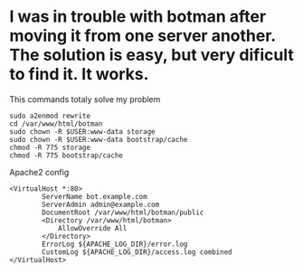 # I was in trouble with botman after moving it from one server another. The solution is easy, but very dificult to find it. It works.
<p> 
<p> This commands totaly solve my problem

```
sudo a2enmod rewrite
cd /var/www/html/botman
sudo chown -R $USER:www-data storage
sudo chown -R $USER:www-data bootstrap/cache
chmod -R 775 storage
chmod -R 775 bootstrap/cache
```
<p> Apache2 config
        
```
<VirtualHost *:80>
        ServerName bot.example.com
        ServerAdmin admin@example.com
        DocumentRoot /var/www/html/botman/public
        <Directory /var/www/html/botman>
            AllowOverride All
        </Directory>
        ErrorLog ${APACHE_LOG_DIR}/error.log
        CustomLog ${APACHE_LOG_DIR}/access.log combined
</VirtualHost>
```
